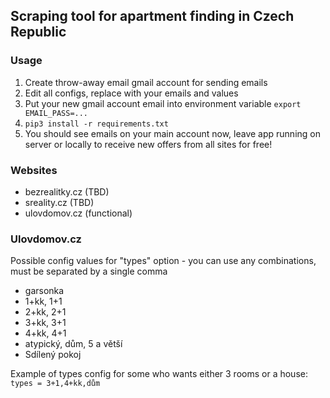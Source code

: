 ## Scraping tool for apartment finding in Czech Republic

### Usage
1. Create throw-away email gmail account for sending emails
2. Edit all configs, replace with your emails and values
3. Put your new gmail account email into environment variable ``export EMAIL_PASS=...``
4. ``pip3 install -r requirements.txt``
5. You should see emails on your main account now, leave app running on
server or locally to receive new offers from all sites for free!

### Websites
* bezrealitky.cz (TBD)
* sreality.cz (TBD)
* ulovdomov.cz (functional)

### Ulovdomov.cz
Possible config values for "types" option - you can use any combinations,
must be separated by a single comma
* garsonka
* 1+kk, 1+1 
* 2+kk, 2+1
* 3+kk, 3+1
* 4+kk, 4+1
* atypický, dům, 5 a větší
* Sdílený pokoj

Example of types config for some who wants either 3 rooms or a house:
``types = 3+1,4+kk,dům``

